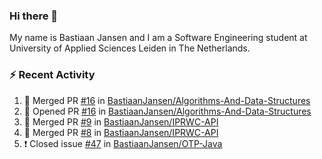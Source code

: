 ### Hi there 👋

My name is Bastiaan Jansen and I am a Software Engineering student at University of Applied Sciences Leiden in The Netherlands. 

### ⚡ Recent Activity
<!--START_SECTION:activity-->
1. 🎉 Merged PR [#16](https://github.com/BastiaanJansen/Algorithms-And-Data-Structures/pull/16) in [BastiaanJansen/Algorithms-And-Data-Structures](https://github.com/BastiaanJansen/Algorithms-And-Data-Structures)
2. 💪 Opened PR [#16](https://github.com/BastiaanJansen/Algorithms-And-Data-Structures/pull/16) in [BastiaanJansen/Algorithms-And-Data-Structures](https://github.com/BastiaanJansen/Algorithms-And-Data-Structures)
3. 🎉 Merged PR [#9](https://github.com/BastiaanJansen/IPRWC-API/pull/9) in [BastiaanJansen/IPRWC-API](https://github.com/BastiaanJansen/IPRWC-API)
4. 🎉 Merged PR [#8](https://github.com/BastiaanJansen/IPRWC-API/pull/8) in [BastiaanJansen/IPRWC-API](https://github.com/BastiaanJansen/IPRWC-API)
5. ❗️ Closed issue [#47](https://github.com/BastiaanJansen/OTP-Java/issues/47) in [BastiaanJansen/OTP-Java](https://github.com/BastiaanJansen/OTP-Java)
<!--END_SECTION:activity-->

<!--
**BastiaanJansen/BastiaanJansen** is a ✨ _special_ ✨ repository because its `README.md` (this file) appears on your GitHub profile.

Here are some ideas to get you started:

- 🔭 I’m currently working on ...
- 🌱 I’m currently learning ...
- 👯 I’m looking to collaborate on ...
- 🤔 I’m looking for help with ...
- 💬 Ask me about ...
- 📫 How to reach me: ...
- 😄 Pronouns: ...
- ⚡ Fun fact: ...
-->

